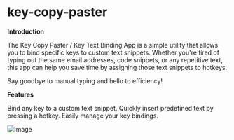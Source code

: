 # key-copy-paster


**Introduction**

The Key Copy Paster / Key Text Binding App is a simple utility that allows you to bind specific keys to custom text snippets. Whether you're tired of typing out the same email addresses, code snippets, or any repetitive text, this app can help you save time by assigning those text snippets to hotkeys.

Say goodbye to manual typing and hello to efficiency!

**Features**

Bind any key to a custom text snippet.
Quickly insert predefined text by pressing a hotkey.
Easily manage your key bindings.


![image](https://github.com/ariya1221/key-copy-paster/assets/39688629/d8cbf7a8-081b-4e15-87d3-0e6e5de4189c)


